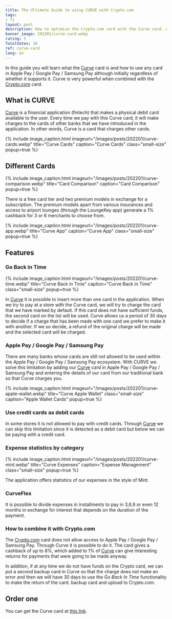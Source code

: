 ```yaml
---
title: The Ultimate Guide to using CURVE with Crypto.com
tags:
- fi
layout: post
description: How to optimize the Crypto.com card with the Curve card. Apple Pay. Google Pay, Samsung Pay.
banner_image: 202201/curve-card.webp
rating: 5
TotalVotes: 10
ref: curve-card
lang: en
---
```


<style>
	.small-size {
		width: 30%;
	}

</style>

In this guide you will learn what the <a rel="nofollow" href="https://www.curve.com/join#NVG48VJN">Curve</a> card is and how to use any card in Apple Pay / Google Pay / Samsung Pay although initially regardless of whether it supports it. Curve is very powerful when combined with the [Crypto.com](/what-is-crypto/) card.

## What is CURVE

<a rel="nofollow" href="https://www.curve.com/join#NVG48VJN">Curve</a> is a financial application (fintech) that makes a physical debit card available to the user. Every time we pay with this Curve card, it will make charges to the cards of other banks that we have introduced in the application. In other words, Curve is a card that charges other cards.

{% include image_caption.html imageurl="/images/posts/202201/curve-cards.webp" title="Curve Cards" caption="Curve Cards" class="small-size" popup=true %}

## Different Cards

{% include image_caption.html imageurl="/images/posts/202201/curve-comparison.webp" title="Card Comparison" caption="Card Comparison" popup=true %}

There is a free card tier and two premium models in exchange for a subscription. The premium models apart from various insurances and access to airport lounges (through the LoungeKey app) generate a 1% cashback for 3 or 6 merchants to choose from.

{% include image_caption.html imageurl="/images/posts/202201/curve-app.webp" title="Curve App" caption="Curve App" class="small-size" popup=true %}


## Features

### Go Back in Time

{% include image_caption.html imageurl="/images/posts/202201/curve-time.webp" title="Curve Back in Time" caption="Curve Back in Time" class="small-size" popup=true %}

In <a rel="nofollow" href="https://www.curve.com/join#NVG48VJN">Curve</a> it is possible to insert more than one card in the application. When we try to pay at a store with the Curve card, we will try to charge the card that we have marked by default. If this card does not have sufficient funds, the second card on the list will be used. Curve allows us a period of 30 days to decide if a charge that has been made with one card we prefer to make it with another. If we so decide, a refund of the original charge will be made and the selected card will be charged.

### Apple Pay / Google Pay / Samsung Pay

There are many banks whose cards are still not allowed to be used within the Apple Pay / Google Pay / Samsung Pay ecosystem. With CURVE we solve this limitation by adding our <a rel="nofollow" href="https://www.curve.com/join#NVG48VJN">Curve</a> card in Apple Pay / Google Pay / Samsung Pay and entering the details of our card from our traditional bank so that Curve charges you.

{% include image_caption.html imageurl="/images/posts/202201/curve-apple-wallet.webp" title="Curve Apple Wallet" class="small-size" caption="Apple Wallet Cards" popup=true %}

### Use credit cards as debit cards

In some stores it is not allowed to pay with credit cards. Through <a rel="nofollow" href="https://www.curve.com/join#NVG48VJN">Curve</a> we can skip this limitation since it is detected as a debit card but below we can be paying with a credit card.

### Expense statistics by category

{% include image_caption.html imageurl="/images/posts/202201/curve-mint.webp" title="Curve Expenses" caption="Expense Management" class="small-size" popup=true %}

The application offers statistics of our expenses in the style of Mint.

### CurveFlex

It is possible to divide expenses in installments to pay in 3,6,9 or even 12 months in exchange for interest that depends on the duration of the payment.

### How to combine it with Crypto.com

The [Crypto.com](/what-is-crypto/) card does not allow access to Apple Pay / Google Pay / Samsung Pay. Through Curve it is possible to do it. The card gives a cashback of up to 8%, which added to 1% of <a rel="nofollow" href="https://www.curve.com/join#NVG48VJN">Curve</a> can give interesting returns for payments that were going to be made anyway.

In addition, if at any time we do not have funds on the Crypto card, we can put a second backup card in Curve so that the charge does not make an error and then we will have 30 days to use the _Go Back In Time_ functionality to make the return of the card. backup card and upload to Crypto.com.

## Order one

You can get the Curve card at <a rel="nofollow" href="https://www.curve.com/join#NVG48VJN">this link</a>. 